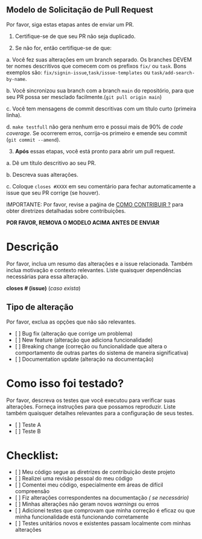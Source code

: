 ## Modelo de Solicitação de Pull Request

Por favor, siga estas etapas antes de enviar um PR.

1.  Certifique-se de que seu PR não seja duplicado.

2.  Se não for, então certifique-se de que:

a. Você fez suas alterações em um branch separado. Os branches DEVEM ter nomes descritivos que comecem com os prefixos `fix/` ou `task`. Bons exemplos são: `fix/signin-issue`,`task/issue-templates` ou `task/add-search-by-name`.

b. Você sincronizou sua branch com a branch `main` do repositório, para que seu PR possa ser mesclado facilmente.(`git pull origin main`)

c. Você tem mensagens de commit descritivas com um título curto (primeira linha).

d. `make testfull` não gera nenhum erro e possui mais de 90% de *code coverage*. Se ocorrerem erros, corrija-os primeiro e emende seu commit (`git commit --amend`).

3.  **Após** essas etapas, você está pronto para abrir um pull request.

a. Dê um título descritivo ao seu PR.

b. Descreva suas alterações.

c. Coloque `closes #XXXX` em seu comentário para fechar automaticamente a issue que seu PR corrige (se houver).

IMPORTANTE: Por favor, revise a paǵina de [COMO CONTRIBUIR ?](https://unb-mds.github.io/2023-2-SuaGradeUnB/contributing/) para obter diretrizes detalhadas sobre contribuições.

**POR FAVOR, REMOVA O MODELO ACIMA ANTES DE ENVIAR**

# Descrição

Por favor, inclua um resumo das alterações e a issue relacionada. Também inclua motivação e contexto relevantes. Liste quaisquer dependências necessárias para essa alteração.

**closes # (issue)** (*caso exista*)

## Tipo de alteração

Por favor, exclua as opções que não são relevantes.

* \[ ]      Bug fix (alteração que corrige um problema)
* \[ ]      New feature (alteração que adiciona funcionalidade)
* \[ ]      Breaking change (correção ou funcionalidade que altera o comportamento de outras partes do sistema de maneira significativa)
* \[ ]      Documentation update (alteração na documentação)

# Como isso foi testado?

Por favor, descreva os testes que você executou para verificar suas alterações. Forneça instruções para que possamos reproduzir. Liste também quaisquer detalhes relevantes para a configuração de seus testes.

* \[ ]      Teste A
* \[ ]      Teste B

# Checklist:

* \[ ]      Meu código segue as diretrizes de contribuição deste projeto
* \[ ]      Realizei uma revisão pessoal do meu código
* \[ ]      Comentei meu código, especialmente em áreas de difícil compreensão
* \[ ]      Fiz alterações correspondentes na documentação *( se necessário)*
* \[ ]      Minhas alterações não geram novos *warnings* ou erros
* \[ ]      Adicionei testes que comprovam que minha correção é eficaz ou que minha funcionalidade está funcionando corretamente
* \[ ]      Testes unitários novos e existentes passam localmente com minhas alterações
